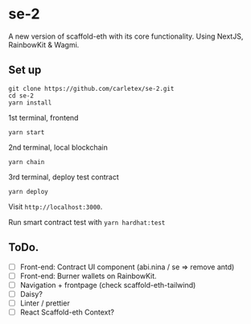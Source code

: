 # se-2

A new version of scaffold-eth with its core functionality. Using NextJS, RainbowKit & Wagmi.


## Set up

```
git clone https://github.com/carletex/se-2.git
cd se-2
yarn install

```

1st terminal, frontend

```
yarn start
```

2nd terminal, local blockchain

```
yarn chain
```

3rd terminal, deploy test contract
```
yarn deploy
```

Visit `http://localhost:3000`.

Run smart contract test with `yarn hardhat:test`


## ToDo.

- [ ] Front-end: Contract UI component (abi.nina / se => remove antd)
- [ ] Front-end: Burner wallets on RainbowKit.
- [ ] Navigation + frontpage (check scaffold-eth-tailwind)
- [ ] Daisy?
- [ ] Linter / prettier
- [ ] React Scaffold-eth Context? 
